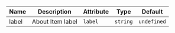 | Name       | Description                   | Attribute        | Type                                      | Default             |
|------------|-------------------------------|------------------|-------------------------------------------|---------------------|
|<div className="Api__Table"> <div>label</div> <div className="Api__Table Docs__Tags"></div></div>| About Item label | `label` | `string` | `undefined` |
